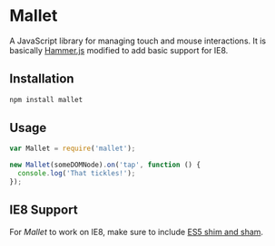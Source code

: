 Mallet
======

A JavaScript library for managing touch and mouse interactions. It is basically [Hammer.js](https://github.com/hammerjs/hammer.js/) modified to add basic support for IE8.

Installation
------------

```bash
npm install mallet
```

Usage
-----

```js
var Mallet = require('mallet');

new Mallet(someDOMNode).on('tap', function () {
  console.log('That tickles!');
});
```

IE8 Support
-----------

For _Mallet_ to work on IE8, make sure to include [ES5 shim and sham](https://github.com/es-shims/es5-shim).
